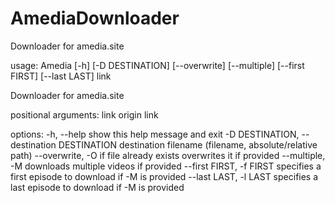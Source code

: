 # AmediaDownloader
Downloader for amedia.site

usage: Amedia [-h] [-D DESTINATION] [--overwrite] [--multiple] [--first FIRST] [--last LAST] link

Downloader for amedia.site

positional arguments:
  link                  origin link

options:
  -h, --help            show this help message and exit
  -D DESTINATION, --destination DESTINATION
                        destination filename (filename, absolute/relative path)
  --overwrite, -O       if file already exists overwrites it if provided
  --multiple, -M        downloads multiple videos if provided
  --first FIRST, -f FIRST
                        specifies a first episode to download if -M is provided
  --last LAST, -l LAST  specifies a last episode to download if -M is provided